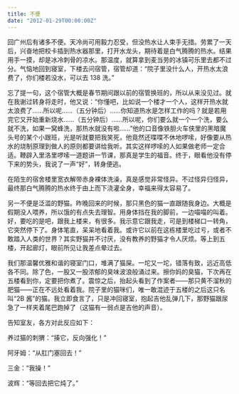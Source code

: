 ```yaml
---
title: 不便
date: "2012-01-29T00:00:00Z"
---
```


回广州后有诸多不便。天冷尚可用毅力忍受，但没热水让人束手无措。劳累了一天后，兴奋地把校卡插到热水器那里，打开水龙头，期待着是白气腾腾的热水。结果用手一摸，却是冰冷刺骨的凉水。那温度，就算拿到麦当劳的冰镇可乐里去都不过分。气恼地回到寝室，下楼去问宿管，宿管却道：“院子里没什么人，开热水太浪费了，你们楼若没水，可以去 138 洗。”

忘了提一句，这个宿管大概是春节期间跟以前的宿管换班的，所以从来没见过。就在我谢过转身将走时，他又说：“你懂吧，比如说一个楼才一个人，这样开热水就太浪费了……所以呢……（五分钟后）……你知道热水是怎样工作的吗？就是若用完它又开始重新烧水……（五分钟后）……所以呢，你们要么就一个一个洗，要么就不洗，如果一窝蜂洗，那热水就没有啦……”他的口音像铁胆火车侠里的黑暗魔头号的某个小跟班，光是听就要把我笑死，他竟然还喋喋不休地啰嗦，好像要从热水的烧制原理到做人的原则都要讲给我听。其实这样啰嗦的人如果做老师一定合适。鞭辟入里洛里啰嗦一道题讲一节课，那真是学生的福音。终于，眼看他没有停下来的势头，我说了一声“好”，转身便逃。

在陌生的宿舍楼里宽衣解带赤身裸体洗澡，真是感觉非常怪异。不过怪异归怪异，最终那白气腾腾的热水终于由上而下浇灌全身，幸福来得太容易了。

另一不便是泛滥的野猫。昨晚回来的时候，那只黑色的猫一直跟随我身边。大概是假期没人喂养，所以饿的有点失去理智。用身体挡在我的脚前，一边喵喵的叫着。好，要吃的是吧，跟我上楼来，有很多。我示意它跟我走，可是到楼梯口一转角，它突然停下了。身体笔直，呆呆地看着我。或许它以前在这栋楼里吃过亏，或者不敢踏入人类的世界？其实野猫并不讨厌，没有教养的野猫才令人厌烦。等上到五楼，开起廊灯，眼前所见让我差点晕过去。

我们那温馨优雅和谐的寝室门口，堆满了猫屎。一坨又一坨，错落有致，远近高低各不同。除了色，一股又一股浓郁的臭味波浪般涌过来。擦你妈的臭猫，下次再在五楼看到你，定要把你煮了。震惊之后，抬起头看到了作案者——那只黄不溜秋的肥猫——正在不远处看着我。院子里的猫咪们，唯一敢混迹于五楼的之后这只名叫“2B 酱”的猫。我立即食言了，只是冲回寝室，抱起吉他乱弹几下，那野猫跟尿急了一样夹着尾巴跑掉了（这猫有一弱点是吉他的声音）。

告知室友，各方对此反应如下：

养过猫的刺猬：“揍它，反向强化！”

阿牙姆：“从肛门塞回去！”

三金：“我操！”

波辉：“等回去把它炖了。”
